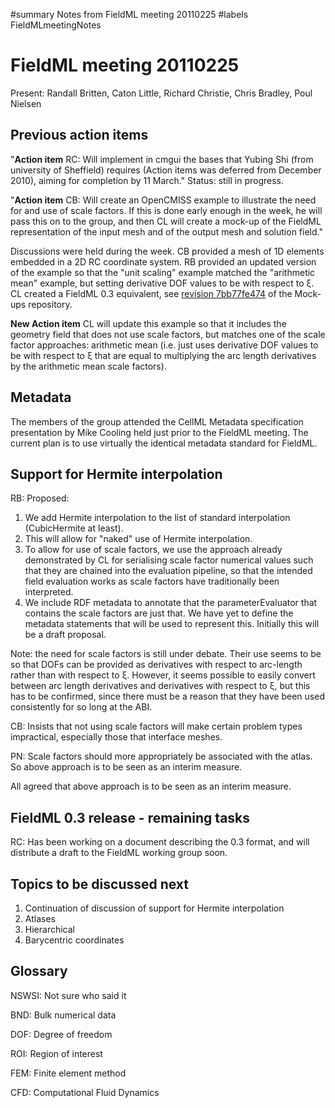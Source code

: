 ﻿#summary Notes from FieldML meeting 20110225
#labels FieldMLmeetingNotes

# FieldML meeting 20110225 #

Present: Randall Britten, Caton Little, Richard Christie, Chris Bradley, Poul Nielsen

## Previous action items ##
"**Action item** RC: Will implement in cmgui the bases that Yubing Shi (from university of Sheffield) requires (Action items was deferred from December 2010), aiming for completion by 11 March." Status: still in progress.

"**Action item** CB: Will create an OpenCMISS example to illustrate the need for and use of scale factors.  If this is done early enough in the week, he will pass this on to the group, and then CL will create a mock-up of the FieldML representation of the input mesh and of the output mesh and solution field."

Discussions were held during the week.  CB provided a mesh of 1D elements embedded in a 2D RC coordinate system.  RB provided an updated version of the example so that the "unit scaling" example matched the "arithmetic mean" example, but setting derivative DOF values to be with respect to ξ.  CL created a FieldML 0.3 equivalent, see [revision 7bb77fe474](http://code.google.com/p/fieldml/source/detail?r=7bb77fe4745bf211cf2a4ad3c2f9f2127998cacb&repo=mockups) of the Mock-ups repository.

**New Action item** CL will update this example so that it includes the geometry field that does not use scale factors, but matches one of the scale factor approaches: arithmetic mean (i.e. just uses derivative DOF values to be with respect to ξ that are equal to multiplying the arc length derivatives by the arithmetic mean scale factors).

## Metadata ##
The members of the group attended the CellML Metadata specification presentation by Mike Cooling held just prior to the FieldML meeting.  The current plan is to use virtually the identical metadata standard for FieldML.

## Support for Hermite interpolation ##
RB: Proposed:
  1. We add Hermite interpolation to the list of standard interpolation (CubicHermite at least).
  1. This will allow for "naked" use of Hermite interpolation.
  1. To allow for use of scale factors, we use the approach already demonstrated by CL for serialising scale factor numerical values such that they are chained into the evaluation pipeline, so that the intended field evaluation works as scale factors have traditionally been interpreted.
  1. We include RDF metadata to annotate that the parameterEvaluator that contains the scale factors are just that.  We have yet to define the metadata statements that will be used to represent this.  Initially this will be a draft proposal.

Note: the need for scale factors is still under debate.  Their use seems to be so that DOFs can be provided as derivatives with respect to arc-length rather than with respect to ξ.  However, it seems possible to easily convert between arc length derivatives and derivatives with respect to ξ, but this has to be confirmed, since there must be a reason that they have been used consistently for so long at the ABI.

CB: Insists that not using scale factors will make certain problem types impractical, especially those that interface meshes.

PN: Scale factors should more appropriately be associated with the atlas.  So above approach is to be seen as an interim measure.

All agreed that above approach is to be seen as an interim measure.

## FieldML 0.3 release - remaining tasks ##
RC: Has been working on a document describing the 0.3 format, and will distribute a draft to the FieldML working group soon.



## Topics to be discussed next ##
  1. Continuation of discussion of support for Hermite interpolation
  1. Atlases
  1. Hierarchical
  1. Barycentric coordinates


## Glossary ##
NSWSI: Not sure who said it

BND: Bulk numerical data

DOF: Degree of freedom

ROI: Region of interest

FEM: Finite element method

CFD: Computational Fluid Dynamics